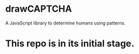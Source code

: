 # drawCAPTCHA
A JavaScript library to determine humans using patterns.

# This repo is in its initial stage.
